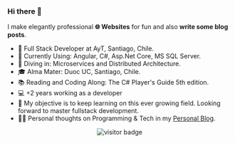 ### Hi there 👋

I make elegantly professional **🌐 Websites** for fun and also **write some blog posts**.   

* 💼   Full Stack Developer at AyT, Santiago, Chile.
* 🧱   Currently Using: Angular, C#, Asp.Net Core, MS SQL Server.
* 🔬   Diving in: Microservices and Distributed Architecture.
* 🎓   Alma Mater: Duoc UC, Santiago, Chile.
* 📚   Reading and Coding Along: The C# Player's Guide 5th edition.
* 💻   +2 years working as a developer
* 🧭   My objective is to keep learning on this ever growing field. Looking forward to master fullstack development.
* ✍🏻   Personal thoughts on Programming & Tech in my [Personal Blog](https://eldritchdev.medium.com).

<!--
<details>
  <summary>Some other achievements about me</summary>
  <br>

* 💖   I love my work and life. 
* 🎉   Alumni at ZTM
* 👑   Some GitHub statistical reports:

<p align="center">
 <img align="center" src="https://github-readme-stats.vercel.app/api?username=eldritch-dev&theme=tokyonight&show_icons=true&count_private=true&include_all_commits=true&line_height=21" alt="eldritch-dev's Github Stats" />
</p>
</details>
  
<hr>
-->
<p align="center">
<img src="https://visitor-badge.laobi.icu/badge?page_id=eldritch-dev.eldritch-dev" alt="visitor badge"/>
</p>
